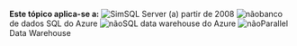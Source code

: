 **Este tópico aplica-se a:** ![Sim](media/yes-icon.png "sim")SQL Server \(a\) partir de 2008 ![não](media/no-icon.png "não")banco de dados SQL do Azure ![não](media/no-icon.png "não")SQL data warehouse do Azure ![não](media/no-icon.png "não")Parallel Data Warehouse
